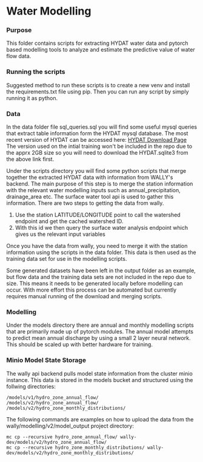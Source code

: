 # Water Modelling

### Purpose

This folder contains scripts for extracting HYDAT water data and pytorch based modelling tools to analyze and estimate the predictive value of water flow data.

### Running the scripts

Suggested method to run these scripts is to create a new venv and install the requirements.txt file using pip. 
Then you can run any script by simply running it as python.

### Data

In the data folder file sql_queries.sql you will find some useful mysql queries that extract table information form the HYDAT mysql database. The most recent version of HYDAT can be 
accessed here: [HYDAT Download Page](https://collaboration.cmc.ec.gc.ca/cmc/hydrometrics/www/)
The version used on the intial training won't be included in the repo due to the apprx 2GB size so you will need to download the HYDAT.sqlite3 from the above link first.

Under the scripts directory you will find some python scripts that merge together the extracted HYDAT data with information from WALLY's backend. The main purpose of this step is to merge the station information with the relevant water modelling inputs such as annual_precipitation, drainage_area etc. The surface water tool api is used to gather this information.
There are two steps to getting the data from wally.

1. Use the station LATITUDE/LONGITUDE point to call the watershed endpoint and get the cached watershed ID. 
2. With this id we then query the surface water analysis endpoint which gives us the relevant input variables

Once you have the data from wally, you need to merge it with the station information using the scripts in the data folder. This data is then used as the training data set for use in the modelling scripts.

Some generated datasets have been left in the output folder as an example, but flow data and the training data sets are not included in the repo due to size. This means it needs to be generated locally before modelling can occur. With more effort this process can be automated but currently requires manual running of the download and merging scripts.

### Modelling

Under the models directory there are annual and monthly modelling scripts that are primarily made up of pytorch modules. 
The annual model attempts to predict mean annual discharge by using a small 2 layer neural network. This should be scaled up with better hardware for training.


### Minio Model State Storage

The wally api backend pulls model state information from the cluster minio instance. This data is stored in the models bucket and structured using the follwing directories:

    /models/v1/hydro_zone_annual_flow/
    /models/v2/hydro_zone_annual_flow/
    /models/v2/hydro_zone_monthly_distributions/

The following commands are examples on how to upload the data from the wally/modelling/v2/model_output project directory:

    mc cp --recursive hydro_zone_annual_flow/ wally-dev/models/v2/hydro_zone_annual_flow/
    mc cp --recursive hydro_zone_monthly_distributions/ wally-dev/models/v2/hydro_zone_monthly_distributions/
  